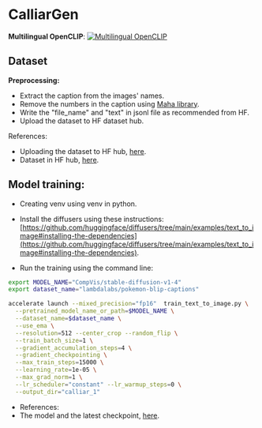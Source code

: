 # CalliarGen

**Multilingual OpenCLIP**: [![Multilingual OpenCLIP](https://colab.research.google.com/assets/colab-badge.svg)](https://colab.research.google.com/drive/1zlGkbQh7ny9LKrMLNXtA6VDB151zxl_0?usp=sharing)

## Dataset

**Preprocessing:**

- Extract the caption from the images' names.
- Remove the numbers in the caption using [Maha library](https://github.com/TRoboto/Maha).
- Write the "file_name" and "text" in jsonl file as recommended from HF.
- Upload the dataset to HF dataset hub.

References: 

- Uploading the dataset to HF hub, [here](https://huggingface.co/docs/datasets/upload_dataset#upload-with-python).
- Dataset in HF hub, [here](https://huggingface.co/datasets/arbml/Calliar_dataset).

## Model training:

- Creating venv using venv in python.
- Install the diffusers using these instructions: [https://github.com/huggingface/diffusers/tree/main/examples/text_to_image#installing-the-dependencies](https://github.com/huggingface/diffusers/tree/main/examples/text_to_image#installing-the-dependencies).

- Run the training using the command line: 

```bash
export MODEL_NAME="CompVis/stable-diffusion-v1-4"
export dataset_name="lambdalabs/pokemon-blip-captions"

accelerate launch --mixed_precision="fp16"  train_text_to_image.py \
  --pretrained_model_name_or_path=$MODEL_NAME \
  --dataset_name=$dataset_name \
  --use_ema \
  --resolution=512 --center_crop --random_flip \
  --train_batch_size=1 \
  --gradient_accumulation_steps=4 \
  --gradient_checkpointing \
  --max_train_steps=15000 \
  --learning_rate=1e-05 \
  --max_grad_norm=1 \
  --lr_scheduler="constant" --lr_warmup_steps=0 \
  --output_dir="calliar_1" 
  ```
  
  - References:
  - The model and the latest checkpoint, [here](https://huggingface.co/arbml/CalliarGen).

